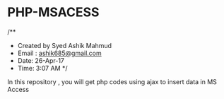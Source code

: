 # PHP-MSACESS
/**
 * Created by Syed Ashik Mahmud
 * Email : ashik685@gmail.com
 * Date: 26-Apr-17
 * Time: 3:07 AM
 */
 
 In this repository , you will get php codes using ajax to insert data in MS Access
